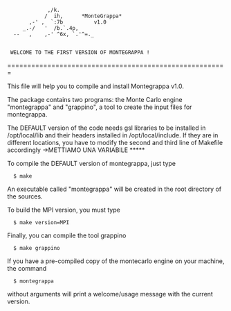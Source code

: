 
	             ,/k.
	            /  ih,		*MonteGrappa*
	       ,-' ,  `:7b 			v1.0
	     _.-/   '  /b.`.4p,
	  --   ,    ,-' ^6x, `.'^=._

		   
     WELCOME TO THE FIRST VERSION OF MONTEGRAPPA !    

=======================================================

This file will help you to compile and install Montegrappa v1.0.    

The package contains two programs: the Monte Carlo engine "montegrappa"
and "grappino", a tool to create the input files for montegrappa.


The DEFAULT version of the code needs gsl libraries to be installed in /opt/local/lib and their headers installed in /opt/local/include.
If they are in different locations, you have to modify the second and
third line of Makefile accordingly
->METTIAMO UNA VARIABILE *****

To compile the DEFAULT version of montegrappa, just type

      $ make

An executable called "montegrappa" will be created in the root directory
of the sources.

To build the MPI version,  you must type 

      $ make version=MPI 

Finally, you can compile the tool grappino 
      
      $ make grappino


If you have a pre-compiled copy of the montecarlo engine on your machine, the command

      $ montegrappa

without arguments will print a welcome/usage message with the current version.





 

